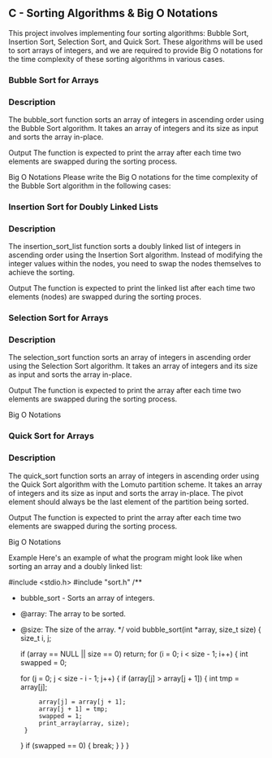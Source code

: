 ## C - Sorting Algorithms & Big O Notations

This project involves implementing four sorting algorithms: 
Bubble Sort, 
Insertion Sort, 
Selection Sort, and 
Quick Sort. 
These algorithms will be used to sort arrays of integers, and we are required to provide Big O notations for the time complexity of these sorting algorithms in various cases.

### Bubble Sort for Arrays

### Description
The bubble_sort function sorts an array of integers in ascending order using the Bubble Sort algorithm. It takes an array of integers and its size as input and sorts the array in-place.

Output
The function is expected to print the array after each time two elements are swapped during the sorting process.

Big O Notations
Please write the Big O notations for the time complexity of the Bubble Sort algorithm in the following cases:

### Insertion Sort for Doubly Linked Lists

### Description
The insertion_sort_list function sorts a doubly linked list of integers in ascending order using the Insertion Sort algorithm. Instead of modifying the integer values within the nodes, you need to swap the nodes themselves to achieve the sorting.

Output
The function is expected to print the linked list after each time two elements (nodes) are swapped during the sorting proces.

### Selection Sort for Arrays

### Description
The selection_sort function sorts an array of integers in ascending order using the Selection Sort algorithm. It takes an array of integers and its size as input and sorts the array in-place.

Output
The function is expected to print the array after each time two elements are swapped during the sorting process.

Big O Notations

### Quick Sort for Arrays

### Description
The quick_sort function sorts an array of integers in ascending order using the Quick Sort algorithm with the Lomuto partition scheme. It takes an array of integers and its size as input and sorts the array in-place. The pivot element should always be the last element of the partition being sorted.

Output
The function is expected to print the array after each time two elements are swapped during the sorting process.

Big O Notations


Example
Here's an example of what the program might look like when sorting an array and a doubly linked list:

#include <stdio.h>
#include "sort.h"
/**
 * bubble_sort - Sorts an array of integers.
 * @array: The array to be sorted.
 * @size: The size of the array.
 */
void bubble_sort(int *array, size_t size)
{
	size_t i, j;

	if (array == NULL || size == 0)
		return;
	for (i = 0; i < size - 1; i++)
	{
	int swapped = 0;

	for (j = 0; j < size - i - 1; j++)
	{
		if (array[j] > array[j + 1])
		{
			int tmp = array[j];

			array[j] = array[j + 1];
			array[j + 1] = tmp;
			swapped = 1;
			print_array(array, size);
		}
	}
	if (swapped == 0)
	{
		break;
	}
	}
}
